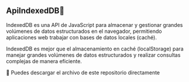 ## ApiIndexedDB👋 
IndexedDB es una API de JavaScript para almacenar y gestionar grandes volúmenes de datos estructurados en el navegador, permitiendo aplicaciones web trabajar con bases de datos locales (caché).

IndexedDB es mejor que el almacenamiento en caché (localStorage) para manejar grandes volúmenes de datos estructurados y realizar consultas complejas de manera eficiente.

💾 Puedes descargar el archivo de este repositorio directamente
